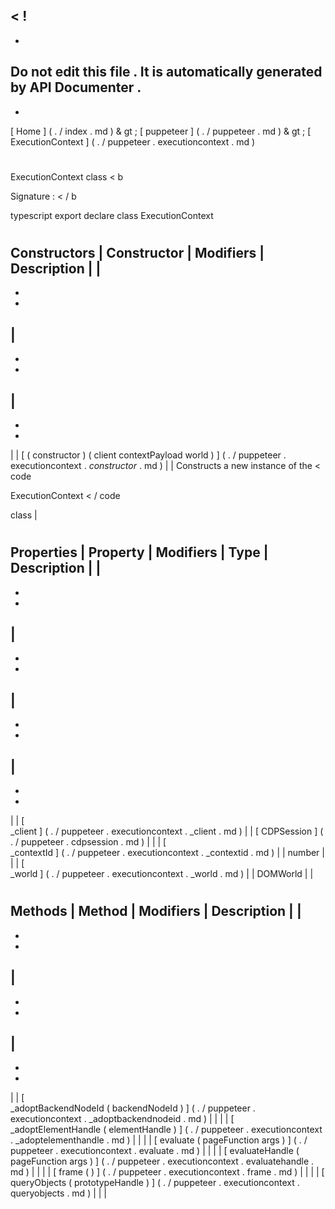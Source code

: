 <
!
-
-
Do
not
edit
this
file
.
It
is
automatically
generated
by
API
Documenter
.
-
-
>
[
Home
]
(
.
/
index
.
md
)
&
gt
;
[
puppeteer
]
(
.
/
puppeteer
.
md
)
&
gt
;
[
ExecutionContext
]
(
.
/
puppeteer
.
executioncontext
.
md
)
#
#
ExecutionContext
class
<
b
>
Signature
:
<
/
b
>
typescript
export
declare
class
ExecutionContext
#
#
Constructors
|
Constructor
|
Modifiers
|
Description
|
|
-
-
-
|
-
-
-
|
-
-
-
|
|
[
(
constructor
)
(
client
contextPayload
world
)
]
(
.
/
puppeteer
.
executioncontext
.
_constructor_
.
md
)
|
|
Constructs
a
new
instance
of
the
<
code
>
ExecutionContext
<
/
code
>
class
|
#
#
Properties
|
Property
|
Modifiers
|
Type
|
Description
|
|
-
-
-
|
-
-
-
|
-
-
-
|
-
-
-
|
|
[
\
_client
]
(
.
/
puppeteer
.
executioncontext
.
_client
.
md
)
|
|
[
CDPSession
]
(
.
/
puppeteer
.
cdpsession
.
md
)
|
|
|
[
\
_contextId
]
(
.
/
puppeteer
.
executioncontext
.
_contextid
.
md
)
|
|
number
|
|
|
[
\
_world
]
(
.
/
puppeteer
.
executioncontext
.
_world
.
md
)
|
|
DOMWorld
|
|
#
#
Methods
|
Method
|
Modifiers
|
Description
|
|
-
-
-
|
-
-
-
|
-
-
-
|
|
[
\
_adoptBackendNodeId
(
backendNodeId
)
]
(
.
/
puppeteer
.
executioncontext
.
_adoptbackendnodeid
.
md
)
|
|
|
|
[
\
_adoptElementHandle
(
elementHandle
)
]
(
.
/
puppeteer
.
executioncontext
.
_adoptelementhandle
.
md
)
|
|
|
|
[
evaluate
(
pageFunction
args
)
]
(
.
/
puppeteer
.
executioncontext
.
evaluate
.
md
)
|
|
|
|
[
evaluateHandle
(
pageFunction
args
)
]
(
.
/
puppeteer
.
executioncontext
.
evaluatehandle
.
md
)
|
|
|
|
[
frame
(
)
]
(
.
/
puppeteer
.
executioncontext
.
frame
.
md
)
|
|
|
|
[
queryObjects
(
prototypeHandle
)
]
(
.
/
puppeteer
.
executioncontext
.
queryobjects
.
md
)
|
|
|
